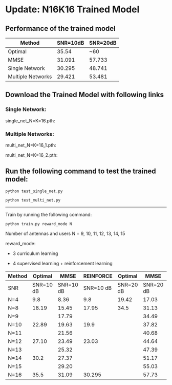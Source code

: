 # Update: N16K16 Trained Model 
## Performance of the trained model

|Method| SNR=10dB |SNR=20dB |
| -------|---|------ |
| Optimal |35.54|~60|
| MMSE |31.091|57.733|
| Single Network |30.295|48.741|
| Multiple Networks |29.421|53.481|

## Download the Trained Model with following links

### Single Network:

single_net_N=K=16.pth: 

### Multiple Networks:

multi_net_N=K=16_1.pth: 

multi_net_N=K=16_2.pth:

## Run the following command to test the trained model:

`python test_single_net.py`

`python test_multi_net.py`


---------------------------------------------------

Train by running the following command:

```
python train.py reward_mode N
```

Number of antennas and users N = 9, 10, 11, 12, 13, 14, 15

reward_mode:

- 3 curriculum learning

- 4 supervised learning + reinforcement learning

|Method| Optimal|MMSE | REINFORCE|Optimal| MMSE | REINFORCE |
| ----------- | -----|------ |-----|------ |-----|------ |
| SNR | SNR=10 dB| SNR=10 dB |SNR=10 dB  |SNR=20 dB|SNR=20 dB| SNR=20 dB|
| N=4 | 9.8|8.36 | 9.8| 19.42 |17.03 | 19.1|
| N=8 | 18.19|15.45 | 17.95|34.5| 31.13 |34.0|
| N=9 | |17.79 | || 34.49 ||
| N=10 |22.89 |19.63 |19.9||37.82|32.921|
| N=11 | |21.56 |||40.68||
| N=12 | 27.10 | 23.49|23.03||44.64|37.2|
| N=13 | |25.32 |||47.39||
| N=14 | 30.2|27.37 |||51.17||
| N=15 | |29.20 |||55.03||
| N=16 |35.5 |31.09 |30.295||57.73|53.481|


